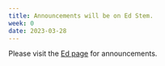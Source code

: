 ```yaml
---
title: Announcements will be on Ed Stem.
week: 0
date: 2023-03-28
---
```

Please visit the [Ed page](https://edstem.org/us/courses/38321/discussion/) for announcements.
